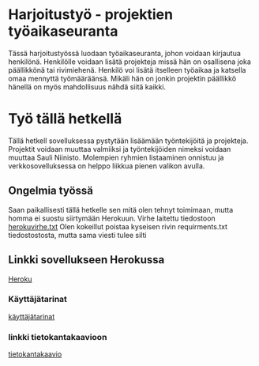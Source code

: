 # Harjoitustyö - projektien työaikaseuranta

Tässä harjoitustyössä luodaan työaikaseuranta, johon voidaan kirjautua henkilönä.
Henkilölle voidaan lisätä projekteja missä hän on osallisena joka päällikkönä tai 
rivimiehenä. Henkilö voi lisätä itselleen työaikaa ja katsella omaa mennyttä työmääräänsä. Mikäli hän on jonkin projektin päällikkö hänellä on myös 
mahdollisuus nähdä siitä kaikki.

# Työ tällä hetkellä
Tällä hetkell sovelluksessa pystytään lisäämään työntekijöitä ja projekteja. Projektit voidaan muuttaa valmiiksi ja työntekijöiden nimeksi voidaan muuttaa Sauli Niinisto. 
Molempien ryhmien listaaminen onnistuu ja verkkosovelluksessa on helppo liikkua pienen valikon avulla.

## Ongelmia työssä
Saan paikallisesti tällä hetkelle sen mitä olen tehnyt toimimaan, mutta homma ei suostu siirtymään Herokuun. Virhe laitettu tiedostoon [herokuvirhe.txt](https://github.com/karhuherra/nytsaisitoimia/blob/master/documentation/herokuvirhe.txt)
Olen kokeillut poistaa kyseisen rivin requirments.txt tiedostostosta, mutta sama viesti tulee silti

## Linkki sovellukseen Herokussa
[Heroku](https://git.heroku.com/tsoha-tyoaikaseuranta.git)

### Käyttäjätarinat
[käyttäjätarinat](https://github.com/karhuherra/nytsaisitoimia/blob/master/documentation/userstory)

### linkki tietokantakaavioon
[tietokantakaavio](https://github.com/karhuherra/nytsaisitoimia/blob/master/documentation/tietokantakaavio.sql)

